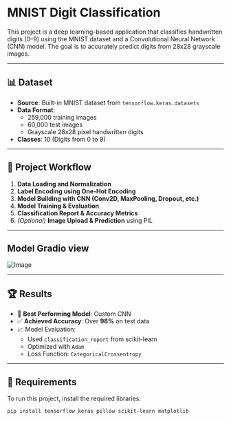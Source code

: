 # **MNIST Digit Classification**

This project is a deep learning-based application that classifies handwritten digits (0–9) using the MNIST dataset and a Convolutional Neural Network (CNN) model. The goal is to accurately predict digits from 28x28 grayscale images.

---

## 📊 Dataset

- **Source**: Built-in MNIST dataset from `tensorflow.keras.datasets`
- **Data Format**:
  - 259,000 training images
  - 60,000 test images
  - Grayscale 28x28 pixel handwritten digits
- **Classes**: 10 (Digits from 0 to 9)

---

## 🔁 Project Workflow

1. **Data Loading and Normalization**
2. **Label Encoding using One-Hot Encoding**
3. **Model Building with CNN (Conv2D, MaxPooling, Dropout, etc.)**
4. **Model Training & Evaluation**
5. **Classification Report & Accuracy Metrics**
6. *(Optional)* **Image Upload & Prediction** using PIL

---
## Model Gradio view




![Image](https://github.com/user-attachments/assets/80007fd6-f5f2-4a9a-9be3-9ffb37dbb6bd)




---
## 🏆 Results

- 🧠 **Best Performing Model**: Custom CNN
- ✅ **Achieved Accuracy**: Over **98%** on test data
- 📈 Model Evaluation:
  - Used `classification_report` from scikit-learn
  - Optimized with `Adam`
  - Loss Function: `CategoricalCrossentropy`

---

## 🧪 Requirements

To run this project, install the required libraries:

```bash
pip install tensorflow keras pillow scikit-learn matplotlib
